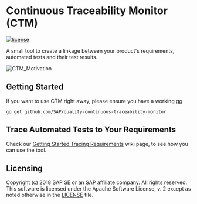 # Continuous Traceability Monitor (CTM) 

[![license](https://img.shields.io/badge/License-Apache%202.0-blue.svg)](https://opensource.org/licenses/Apache-2.0)

A small tool to create a linkage between your product's requirements, automated tests and their test results.

![CTM_Motivation](./docu/pictures/CTM_Motivation.jpg)

## Getting Started

If you want to use CTM right away, please ensure you have a working [go](https://golang.org/doc/install)
```
go get github.com/SAP/quality-continuous-traceability-monitor
```

## Trace Automated Tests to Your Requirements

Check our [Getting Started Tracing Requirements](https://github.wdf.sap.corp/CloudQualityCoaching/traceabilityEncabulator/wiki/Getting-Started-Tracing-Requirements) wiki page, to see how you can use the tool.

## Licensing

Copyright (c) 2018 SAP SE or an SAP affiliate company. All rights reserved. This software is licensed under the Apache Software License, v. 2 except as noted otherwise in the [LICENSE](./LICENSE) file.

